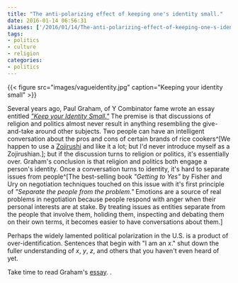 ```yaml
---
title: "The anti-polarizing effect of keeping one's identity small."
date: 2016-01-14 06:56:31
aliases: ['/2016/01/14/The-anti-polarizing-effect-of-keeping-one-s-identity-small/']
tags:
- politics
- culture
- religion
categories:
- politics
---
```

{{< figure src="images/vagueidentity.jpg" caption="Keeping your identity small" >}}

Several years ago, Paul Graham, of Y Combinator fame wrote an essay entitled [_"Keep your Identity Small."_](http://www.paulgraham.com/identity.html) The premise is that discussions of religion and politics almost never result in anything resembling the give-and-take around other subjects. Two people can have an intelligent conversation about the pros and cons of certain brands of rice cookers^[We happen to use a [Zojirushi](https://www.zojirushi.com/app/category/rice-cookers) and like it a lot; but I'd never introduce myself as a Zojirushian.]; but if the discussion turns to religion or politics, it's essentially over. Graham's conclusion is that religion and politics both engage a person's identity. Once a conversation turns to identity, it's hard to separate issues from people^[The best-selling book _"Getting to Yes"_ by Fisher and Ury on negotiation techniques touched on this issue with it's first principle of _"Separate the people from the problem."_ Emotions are a source of real problems in negotiation because people respond with anger when their personal interests are at stake. By treating issues as entities separate from the people that involve them, holiding them, inspecting and debating them on their own terms, it becomes easier to have conversations about them.]

Perhaps the widely lamented political polarization in the U.S. is a product of over-identification. Sentences that begin with "I am an _x_." shut down the fuller understanding of _x_, _y_, _z_, and others that you haven't even heard of yet.

Take time to read Graham's [essay](http://www.paulgraham.com/identity.html).
.
